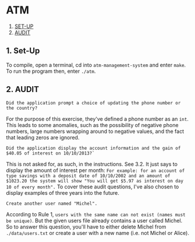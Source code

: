 # ATM

1. [SET-UP](#1-set-up)
2. [AUDIT](#1-audit)

## 1. Set-Up

To compile, open a terminal, cd into `atm-management-system` and enter `make`. To run the program then, enter `./atm`.

## 2. AUDIT

```
Did the application prompt a choice of updating the phone number or the country?
```

For the purpose of this exercise, they've defined a phone number as an `int`. This leads to some anomalies, such as the possibility of negative phone numbers, large numbers wrapping around to negative values, and the fact that leading zeros are ignored.

```
Did the application display the account information and the gain of $40.05 of interest on 10/10/2013?`
```

This is not asked for, as such, in the instructions. See 3.2. It just says to display the amount of interest per month: `For example: for an account of type savings with a deposit date of 10/10/2002 and an amount of $1023.20 the system will show "You will get $5.97 as interest on day 10 of every month".` To cover these audit questions, I've also chosen to display examples of three years into the future.

```
Create another user named "Michel".
```

According to Rule 1, `users with the same name can not exist (names must be unique)`. But the given users file already contains a user called Michel. So to answer this question, you'll have to either delete Michel from `./data/users.txt` or create a user with a new name (i.e. not Michel or Alice).
